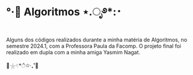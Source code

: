 # °‧🫧 Algoritmos ⋆.ೃ࿔*:･

Alguns dos códigos realizados durante a minha matéria de Algoritmos, no semestre 2024.1, com a Professora Paula da Facomp. O projeto final foi realizado em dupla com a minha amiga Yasmim Nagat. 

🫧𓇼𓏲*ੈ✩‧₊˚🎐
